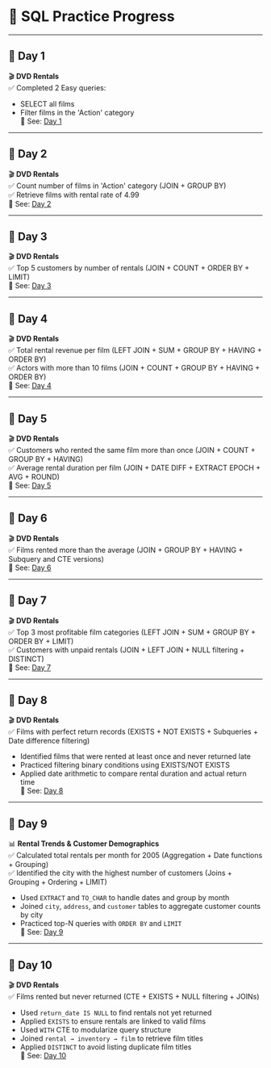 # 📘 SQL Practice Progress

---

## 📅 Day 1  
🎬 **DVD Rentals**  
✅ Completed 2 Easy queries:  
- SELECT all films  
- Filter films in the 'Action' category  
📁 See: [Day 1](/day_1)

---

## 📅 Day 2  
🎬 **DVD Rentals**  
✅ Count number of films in 'Action' category (JOIN + GROUP BY)  
✅ Retrieve films with rental rate of 4.99  
📁 See: [Day 2](/day_2)

---

## 📅 Day 3  
🎬 **DVD Rentals**  
✅ Top 5 customers by number of rentals (JOIN + COUNT + ORDER BY + LIMIT)  
📁 See: [Day 3](/day_3)

---

## 📅 Day 4  
🎬 **DVD Rentals**  
✅ Total rental revenue per film (LEFT JOIN + SUM + GROUP BY + HAVING + ORDER BY)  
✅ Actors with more than 10 films (JOIN + COUNT + GROUP BY + HAVING + ORDER BY)  
📁 See: [Day 4](/day_4)

---

## 📅 Day 5  
🎬 **DVD Rentals**  
✅ Customers who rented the same film more than once (JOIN + COUNT + GROUP BY + HAVING)  
✅ Average rental duration per film (JOIN + DATE DIFF + EXTRACT EPOCH + AVG + ROUND)  
📁 See: [Day 5](/day_5)

---

## 📅 Day 6  
🎬 **DVD Rentals**  
✅ Films rented more than the average (JOIN + GROUP BY + HAVING + Subquery and CTE versions)  
📁 See: [Day 6](/day_6)

---

## 📅 Day 7  
🎬 **DVD Rentals**  
✅ Top 3 most profitable film categories (LEFT JOIN + SUM + GROUP BY + ORDER BY + LIMIT)  
✅ Customers with unpaid rentals (JOIN + LEFT JOIN + NULL filtering + DISTINCT)  
📁 See: [Day 7](/day_7)

---

## 📅 Day 8  
🎬 **DVD Rentals**  
✅ Films with perfect return records (EXISTS + NOT EXISTS + Subqueries + Date difference filtering)  
- Identified films that were rented at least once and never returned late  
- Practiced filtering binary conditions using EXISTS/NOT EXISTS  
- Applied date arithmetic to compare rental duration and actual return time  
📁 See: [Day 8](/day_8)

---

## 📅 Day 9  
📊 **Rental Trends & Customer Demographics**  
✅ Calculated total rentals per month for 2005 (Aggregation + Date functions + Grouping)  
✅ Identified the city with the highest number of customers (Joins + Grouping + Ordering + LIMIT)  
- Used `EXTRACT` and `TO_CHAR` to handle dates and group by month  
- Joined `city`, `address`, and `customer` tables to aggregate customer counts by city  
- Practiced top-N queries with `ORDER BY` and `LIMIT`  
📁 See: [Day 9](/day_9)

---

## 📅 Day 10  
🎬 **DVD Rentals**  
✅ Films rented but never returned (CTE + EXISTS + NULL filtering + JOINs)  
- Used `return_date IS NULL` to find rentals not yet returned  
- Applied `EXISTS` to ensure rentals are linked to valid films  
- Used `WITH` CTE to modularize query structure  
- Joined `rental → inventory → film` to retrieve film titles  
- Applied `DISTINCT` to avoid listing duplicate film titles  
📁 See: [Day 10](/day_10)
